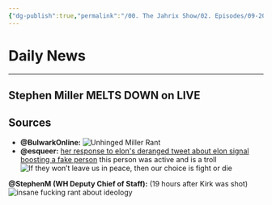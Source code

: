 ```yaml
---
{"dg-publish":true,"permalink":"/00. The Jahrix Show/02. Episodes/09-2025/13/","tags":["jahrixshow","politics","dailynews","september"],"created":"2025-09-13T07:10:24.373-04:00","updated":"2025-09-13T13:09:59.132-04:00"}
---
```


# Daily News
---
## Stephen Miller MELTS DOWN on LIVE 
## Sources
- **@BulwarkOnline:** 
![Unhinged Miller Rant](https://x.com/BulwarkOnline/status/1966693149742363082)  
- **@esqueer:** [her response to elon's deranged tweet about elon signal boosting a fake person](https://bsky.app/profile/esqueer.net/post/3lypq5wect22g)
    this person was active and is a troll
    ![If they won’t leave us in peace, then our choice is fight or die](https://cdn.bsky.app/img/feed_thumbnail/plain/did:plc:zbr3a6k4sf7hewhcto447r3z/bafkreibe2vk3s3wtkdahobn743ihfrowcplpxegyqmomuslrsv5zyd6dt4@jpeg)

**@StephenM (WH Deputy Chief of Staff):** (19 hours after Kirk was shot) ![insane fucking rant about ideology](https://x.com/StephenM/status/1966140301044564370)